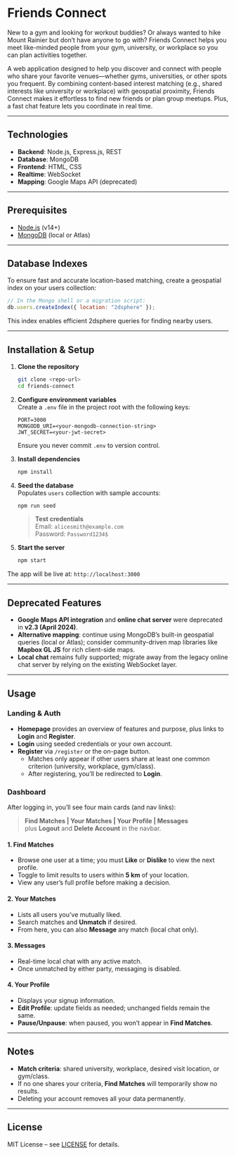 # Friends Connect

New to a gym and looking for workout buddies? Or always wanted to hike Mount Rainier but don’t have anyone to go with? Friends Connect helps you meet like-minded people from your gym, university, or workplace so you can plan activities together.

A web application designed to help you discover and connect with people who share your favorite venues—whether gyms, universities, or other spots you frequent. By combining content-based interest matching (e.g., shared interests like university or workplace) with geospatial proximity, Friends Connect makes it effortless to find new friends or plan group meetups. Plus, a fast chat feature lets you coordinate in real time.

---

## Technologies

- **Backend**: Node.js, Express.js, REST  
- **Database**: MongoDB  
- **Frontend**: HTML, CSS  
- **Realtime**: WebSocket  
- **Mapping**: Google Maps API (deprecated)  

---

## Prerequisites

- [Node.js](https://nodejs.org/) (v14+)
- [MongoDB](https://www.mongodb.com/) (local or Atlas)

---

## Database Indexes

To ensure fast and accurate location-based matching, create a geospatial index on your users collection:

```js
// In the Mongo shell or a migration script:
db.users.createIndex({ location: "2dsphere" });
```

This index enables efficient 2dsphere queries for finding nearby users.

---

## Installation & Setup

1. **Clone the repository**
   ```bash
   git clone <repo-url>
   cd friends-connect
   ```

2. **Configure environment variables**  
   Create a `.env` file in the project root with the following keys:
   ```dotenv
   PORT=3000
   MONGODB_URI=<your-mongodb-connection-string>
   JWT_SECRET=<your-jwt-secret>
   ```
   Ensure you never commit `.env` to version control.

3. **Install dependencies**
   ```bash
   npm install
   ```

4. **Seed the database**  
   Populates `users` collection with sample accounts:
   ```bash
   npm run seed
   ```
   > **Test credentials**  
   > Email: `alicesmith@example.com`  
   > Password: `Password1234$`

5. **Start the server**  
   ```bash
   npm start
   ```

The app will be live at:  `http://localhost:3000`

---

## Deprecated Features

- **Google Maps API integration** and **online chat server** were deprecated in **v2.3 (April 2024)**.  
- **Alternative mapping**: continue using MongoDB’s built-in geospatial queries (local or Atlas); consider community-driven map libraries like **Mapbox GL JS** for rich client-side maps.  
- **Local chat** remains fully supported; migrate away from the legacy online chat server by relying on the existing WebSocket layer.

---

## Usage

### Landing & Auth

- **Homepage** provides an overview of features and purpose, plus links to **Login** and **Register**.  
- **Login** using seeded credentials or your own account.  
- **Register** via `/register` or the on-page button.  
  - Matches only appear if other users share at least one common criterion (university, workplace, gym/class).  
  - After registering, you’ll be redirected to **Login**.

### Dashboard

After logging in, you’ll see four main cards (and nav links):  
> **Find Matches | Your Matches | Your Profile | Messages**  
> plus **Logout** and **Delete Account** in the navbar.

#### 1. Find Matches  
- Browse one user at a time; you must **Like** or **Dislike** to view the next profile.  
- Toggle to limit results to users within **5 km** of your location.  
- View any user’s full profile before making a decision.

#### 2. Your Matches  
- Lists all users you’ve mutually liked.  
- Search matches and **Unmatch** if desired.  
- From here, you can also **Message** any match (local chat only).

#### 3. Messages  
- Real-time local chat with any active match.  
- Once unmatched by either party, messaging is disabled.

#### 4. Your Profile  
- Displays your signup information.  
- **Edit Profile**: update fields as needed; unchanged fields remain the same.  
- **Pause/Unpause**: when paused, you won’t appear in **Find Matches**.

---

## Notes

- **Match criteria**: shared university, workplace, desired visit location, or gym/class.  
- If no one shares your criteria, **Find Matches** will temporarily show no results.  
- Deleting your account removes all your data permanently.

---

## License

MIT License – see [LICENSE](./LICENSE) for details.
